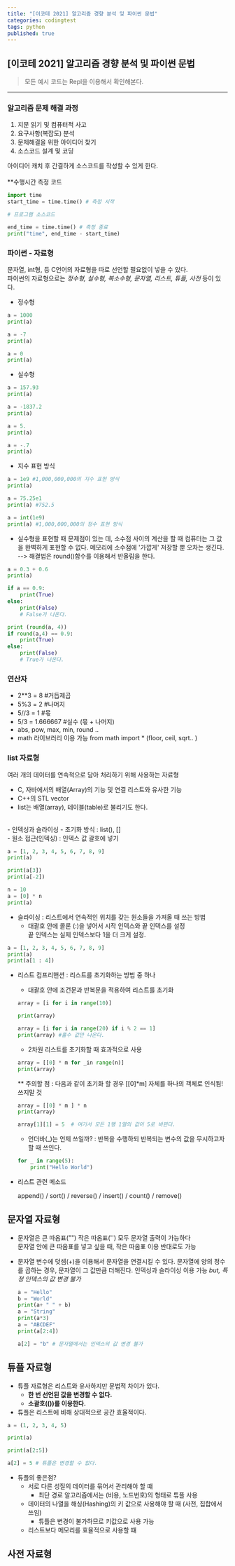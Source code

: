 ```yaml
---
title: "[이코테 2021] 알고리즘 경향 분석 및 파이썬 문법"
categories: codingtest
tags: python
published: true
---
```


## [이코테 2021] 알고리즘 경향 분석 및 파이썬 문법

> 모든 예시 코드는 Repl을 이용해서 확인해본다.
---

### 알고리즘 문제 해결 과정

1. 지문 읽기 및 컴퓨터적 사고
2. 요구사항(복잡도) 분석 
3. 문제해결을 위한 아이디어 찾기
4. 소스코드 설계 및 코딩

아이디어 캐치 후 간결하게 소스코드를 작성할 수 있게 한다. 
<br><br>
**수행시간 측정 코드

```python
import time
start_time = time.time() # 측정 시작

# 프로그램 소스코드

end_time = time.time() # 측정 종료
print("time", end_time - start_time)
```

### 파이썬 - 자료형

문자열, int형, 등 C언어의 자료형을 따로 선언할 필요없이 넣을 수 있다. <br>
파이썬의 자료형으로는 *정수형, 실수형, 복소수형, 문자열, 리스트, 튜플, 사전* 등이 있다. <br>

- 정수형

```python
a = 1000 
print(a)

a = -7
print(a)

a = 0
print(a)
```

- 실수형

```python
a = 157.93
print(a)

a = -1837.2
print(a)

a = 5.
print(a)

a = -.7
print(a)
```

- 지수 표현 방식

```python
a = 1e9 #1,000,000,000의 지수 표현 방식
print(a)

a = 75.25e1
print(a) #752.5

a = int(1e9)
print(a) #1,000,000,000의 정수 표현 방식
```

- 실수형을 표현할 때 문제점이 있는 데, 소수점 사이의 계산을 할 때 컴퓨터는 그 값을 완벽하게 표현할 수 없다. 메모리에 소수점에 '가깝게' 저장할 뿐 오차는 생긴다. --> 해결법은 round()함수를 이용해서 반올림을 한다.

```python
a = 0.3 + 0.6
print(a)

if a == 0.9:
	print(True)
else:
	print(False)
	# False가 나온다.

print (round(a, 4))
if round(a,4) == 0.9:
	print(True)
else:
	print(False)
	# True가 나온다.
```

### 연산자
  - 2**3 = 8						#거듭제곱 <br>
  - 5%3 = 2						#나머지 <br>
  - 5//3 = 1						#몫 <br>
  - 5/3 = 1.666667				#실수 (몫 + 나머지) <br>
  - abs, pow, max, min, round ..  <br>
  - math 라이브러리 이용 가능 from math import * (floor, ceil, sqrt.. ) <br>

### list 자료형

여러 개의 데이터를 연속적으로 담아 처리하기 위해 사용하는 자료형<br>
- C, 자바에서의 배열(Array)의 기능 및 연결 리스트와 유사한 기능
- C++의 STL vector
- list는 배열(array), 테이블(table)로 불리기도 한다.
<br>
- 인덱싱과 슬라이싱
  - 초기화 방식 : list(), []  <br>
  - 원소 접근(인덱싱) : 인덱스 값 괄호에 넣기  <br>
  
  ```python
  a = [1, 2, 3, 4, 5, 6, 7, 8, 9]
  print(a)
  
  print(a[3])
  print(a[-2])
  
  n = 10
  a = [0] * n
  print(a)
  ```

  - 슬라이싱 : 리스트에서 연속적인 위치를 갖는 원소들을 가져올 때 쓰는 방법
    - 대괄호 안에 콜론 (:)을 넣어서 시작 인덱스와 끝 인덱스를 설정<br>
     끝 인덱스는 실제 인덱스보다 1을 더 크게 설정.

  ```python
  a = [1, 2, 3, 4, 5, 6, 7, 8, 9]
  print(a)
  print(a[1 : 4])
  ```

- 리스트 컴프리핸션 : 리스트를 초기화하는 방법 중 하나 <br>
  - 대괄호 안에 조건문과 반복문을 적용하여 리스트를 초기화

   ```python
   array = [i for i in range(10)]

   print(array)

   array = [i for i in range(20) if i % 2 == 1]
   print(array) #홀수 값만 나온다.
   ```

  - 2차원 리스트를 초기화할 때 효과적으로 사용 

   ```python
   array = [[0] * m for _in range(n)]
   print(array)
   ```

   ** 주의할 점 : 다음과 같이 초기화 할 경우 [[0]*m] 자체를 하나의 객체로 인식됨! 쓰지말 것 <br>

   ```python
   array = [[0] * m ] * n 
   print(array)
   
   array[1][1] = 5  # 여기서 모든 1행 1열의 값이 5로 바뀐다.
   ```

   - 언더바(_)는 언제 쓰일까? : 반복을 수행하되 반복되는 변수의 값을 무시하고자 할 때 쓰인다. 

   ```python
   for _ in range(5):
	   print("Hello World")
   ```

- 리스트 관련 메소드

  append() / sort() / reverse() / insert() / count() / remove()

## 문자열 자료형

- 문자열은 큰 따옴표("") 작은 따옴표('') 모두 문자열 출력이 가능하다<br>
  문자열 안에 큰 따옴표를 넣고 싶을 때, 작은 따옴표 이용 반대로도 가능<br>

- 문자열 변수에 덧셈(+)을 이용해서 문자열을 연결시킬 수 있다.
  문자열에 양의 정수를 곱하는 경우, 문자열이 그 값만큼 더해진다.
  인덱싱과 슬라이싱 이용 가능 *but, 특정 인덱스의 값 변경 불가*

  ```python
  a = "Hello"
  b = "World"
  print(a+ " " + b)
  a = "String"
  print(a*3)
  a = "ABCDEF"
  print(a[2:4])

  a[2] = "b" # 문자열에서는 인덱스의 값 변경 불가
  ```

## 튜플 자료형

- 튜플 자료형은 리스트와 유사하지만 문법적 차이가 있다. 
  - **한 번 선언된 값을 변경할 수 없다.**
  - **소괄호(())를 이용한다.**
- 튜플은 리스트에 비해 상대적으로 공간 효율적이다. 

```python
a = (1, 2, 3, 4, 5)

print(a)

print(a[2:5])

a[2] = 5 # 튜플은 변경할 수 없다.
```

- 튜플의 좋은점?
  - 서로 다른 성질의 데이터를 묶어서 관리해야 할 떄
    - 최단 경로 알고리즘에서는 (비용, 노드번호)의 형태로 튜플 사용
  - 데이터의 나열을 해싱(Hashing)의 키 값으로 사용해야 할 때 (사전, 집합에서 쓰임)
    - 튜플은 변경이 불가하므로 키값으로 사용 가능
  - 리스트보다 메모리를 효율적으로 사용할 떄

## 사전 자료형